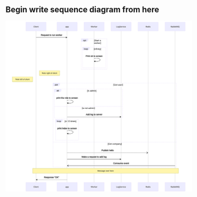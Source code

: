 ## Begin write sequence diagram from here
![Begin write sequence diagram from here](../assets/svg/Begin_write_sequence_diagram_from_here.svg)
